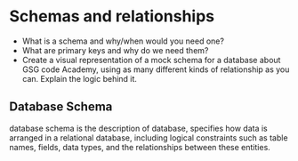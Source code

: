 # Schemas and relationships
- What is a schema and why/when would you need one?
- What are primary keys and why do we need them?
- Create a visual representation of a mock schema for a database about GSG code Academy, using as many different kinds of relationship as you can. Explain the logic behind it.

## Database Schema
database schema is the description of database, specifies how data is arranged in a relational database, including logical constraints such as table names, fields, data types, and the relationships between these entities.
